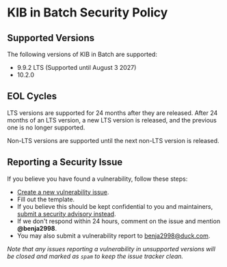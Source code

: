 # KIB in Batch Security Policy

## Supported Versions

The following versions of KIB in Batch are supported:

* 9.9.2 LTS (Supported until August 3 2027)
* 10.2.0

## EOL Cycles

LTS versions are supported for 24 months after they are released. After 24 months of an LTS version, a new LTS version is released, and the previous one is no longer supported.

Non-LTS versions are supported until the next non-LTS version is released.

## Reporting a Security Issue

If you believe you have found a vulnerability, follow these steps:

* [Create a new vulnerability issue](https://github.com/KIB-in-Batch/kib-in-batch/issues/new?template=vulnerability.yml).
* Fill out the template.
* If you believe this should be kept confidential to you and maintainers, [submit a security advisory instead](https://github.com/KIB-in-Batch/kib-in-batch/security/advisories/new).
* If we don't respond within 24 hours, comment on the issue and mention **@benja2998**.
* You may also submit a vulnerability report to [benja2998@duck.com](mailto:benja2998@duck.com).

*Note that any issues reporting a vulnerability in unsupported versions will be closed and marked as `spam` to keep the issue tracker clean.*
